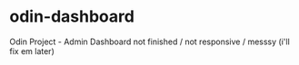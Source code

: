# odin-dashboard

Odin Project - Admin Dashboard
not finished / not responsive / messsy (i'll fix em later)
